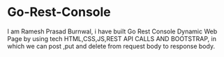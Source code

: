 # Go-Rest-Console
I am Ramesh Prasad Burnwal, i have built Go Rest Console Dynamic Web Page by using tech HTML,CSS,JS,REST API CALLS AND BOOTSTRAP, in which we can post ,put and delete from request body to response body.
